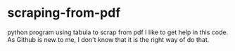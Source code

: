 # scraping-from-pdf
python program using tabula to scrap from pdf
I like to get help in this code. As Github is new to me, I don't know that it is the right way of do that. 
